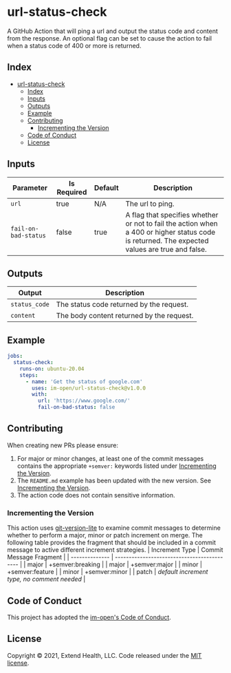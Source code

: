 # url-status-check

A GitHub Action that will ping a url and output the status code and content from the response. An optional flag can be set to cause the action to fail when a status code of 400 or more is returned.

## Index

- [url-status-check](#url-status-check)
  - [Index](#index)
  - [Inputs](#inputs)
  - [Outputs](#outputs)
  - [Example](#example)
  - [Contributing](#contributing)
    - [Incrementing the Version](#incrementing-the-version)
  - [Code of Conduct](#code-of-conduct)
  - [License](#license)

## Inputs
| Parameter            | Is Required | Default | Description                                                                                                                                   |
| -------------------- | ----------- | ------- | --------------------------------------------------------------------------------------------------------------------------------------------- |
| `url`                | true        | N/A     | The url to ping.                                                                                                                              |
| `fail-on-bad-status` | false       | true    | A flag that specifies whether or not to fail the action when a 400 or higher status code is returned. The expected values are true and false. |

## Outputs
| Output        | Description                               |
| ------------- | ----------------------------------------- |
| `status_code` | The status code returned by the request.  |
| `content`     | The body content returned by the request. |

## Example

```yml
jobs:
  status-check:
    runs-on: ubuntu-20.04
    steps:
      - name: 'Get the status of google.com'
        uses: im-open/url-status-check@v1.0.0
        with:
          url: 'https://www.google.com/'
          fail-on-bad-status: false
```

## Contributing

When creating new PRs please ensure:
1. For major or minor changes, at least one of the commit messages contains the appropriate `+semver:` keywords listed under [Incrementing the Version](#incrementing-the-version).
2. The `README.md` example has been updated with the new version.  See [Incrementing the Version](#incrementing-the-version).
3. The action code does not contain sensitive information.

### Incrementing the Version

This action uses [git-version-lite] to examine commit messages to determine whether to perform a major, minor or patch increment on merge.  The following table provides the fragment that should be included in a commit message to active different increment strategies.
| Increment Type | Commit Message Fragment                     |
| -------------- | ------------------------------------------- |
| major          | +semver:breaking                            |
| major          | +semver:major                               |
| minor          | +semver:feature                             |
| minor          | +semver:minor                               |
| patch          | *default increment type, no comment needed* |

## Code of Conduct

This project has adopted the [im-open's Code of Conduct](https://github.com/im-open/.github/blob/master/CODE_OF_CONDUCT.md).

## License

Copyright &copy; 2021, Extend Health, LLC. Code released under the [MIT license](LICENSE).

[git-version-lite]: https://github.com/im-open/git-version-lite